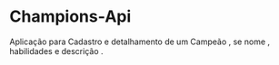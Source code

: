 # Champions-Api
Aplicação para Cadastro e detalhamento de um Campeão , se nome , habilidades e descrição . 
